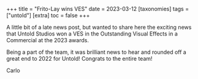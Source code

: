 +++
title = "Frito-Lay wins VES"
date = 2023-03-12
[taxonomies]
  tags = ["untold"]
[extra]
  toc = false
+++

A little bit of a late news post, but wanted to share here the exciting news that Untold Studios 
won a VES in the Outstanding Visual Effects in a Commercial at the 2023 awards. 
<!-- more -->
Being a part of the team, it was brilliant news to hear and rounded off a great end to 2022 for Untold! Congrats to the entire team!

Carlo
